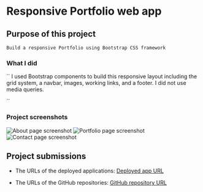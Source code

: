 # Responsive Portfolio web app

## Purpose of this project

`Build a responsive Portfolio using Bootstrap CSS framework`

### What I did

``
I used Bootstrap components to build this responsive layout including the grid system, a navbar, images, working links, and a footer.
I did not use media queries.

``

### Project screenshots

![About page screenshot]()
![Portfolio page screenshot]()
![Contact page screenshot]()

## Project submissions

- The URLs of the deployed applications:
  [Deployed app URL]()

- The URLs of the GitHub repositories:
  [GitHub repository URL]()
